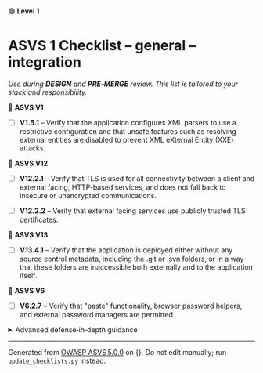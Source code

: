 🟢 **Level 1**

# ASVS 1 Checklist – general – integration

*Use during **DESIGN** and **PRE‑MERGE** review. This list is tailored to your stack and responsibility.*



🎯 **ASVS V1**

- [ ] **V1.5.1** – Verify that the application configures XML parsers to use a restrictive configuration and that unsafe features such as resolving external entities are disabled to prevent XML eXternal Entity (XXE) attacks.


🎯 **ASVS V12**

- [ ] **V12.2.1** – Verify that TLS is used for all connectivity between a client and external facing, HTTP-based services, and does not fall back to insecure or unencrypted communications.

- [ ] **V12.2.2** – Verify that external facing services use publicly trusted TLS certificates.


🎯 **ASVS V13**

- [ ] **V13.4.1** – Verify that the application is deployed either without any source control metadata, including the .git or .svn folders, or in a way that these folders are inaccessible both externally and to the application itself.


🎯 **ASVS V6**

- [ ] **V6.2.7** – Verify that "paste" functionality, browser password helpers, and external password managers are permitted.

<details><summary>Advanced defense‑in‑depth guidance</summary>


_Add organisation‑specific recommendations, links to tooling, threat models, etc._

</details>


---

Generated from [OWASP ASVS 5.0.0](https://owasp.org/www-project-application-security-verification-standard/) on {}. Do not edit manually; run `update_checklists.py` instead.
